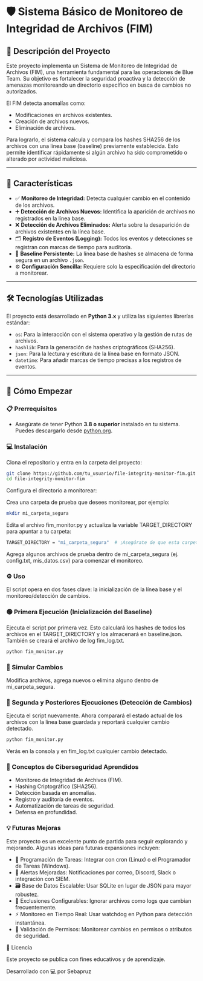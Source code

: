 # 🛡️ Sistema Básico de Monitoreo de Integridad de Archivos (FIM)

## 📝 Descripción del Proyecto

Este proyecto implementa un Sistema de Monitoreo de Integridad de Archivos (FIM), una herramienta fundamental para las operaciones de Blue Team. Su objetivo es fortalecer la seguridad proactiva y la detección de amenazas monitoreando un directorio específico en busca de cambios no autorizados.

El FIM detecta anomalías como:

- Modificaciones en archivos existentes.
- Creación de archivos nuevos.
- Eliminación de archivos.

Para lograrlo, el sistema calcula y compara los hashes SHA256 de los archivos con una línea base (baseline) previamente establecida. Esto permite identificar rápidamente si algún archivo ha sido comprometido o alterado por actividad maliciosa.

---

## 🌟 Características

- ✅ **Monitoreo de Integridad:** Detecta cualquier cambio en el contenido de los archivos.
- ➕ **Detección de Archivos Nuevos:** Identifica la aparición de archivos no registrados en la línea base.
- ❌ **Detección de Archivos Eliminados:** Alerta sobre la desaparición de archivos existentes en la línea base.
- 🗂️ **Registro de Eventos (Logging):** Todos los eventos y detecciones se registran con marcas de tiempo para auditoría.
- 💾 **Baseline Persistente:** La línea base de hashes se almacena de forma segura en un archivo `.json`.
- ⚙️ **Configuración Sencilla:** Requiere solo la especificación del directorio a monitorear.

---

## 🛠️ Tecnologías Utilizadas

El proyecto está desarrollado en **Python 3.x** y utiliza las siguientes librerías estándar:

- `os`: Para la interacción con el sistema operativo y la gestión de rutas de archivos.
- `hashlib`: Para la generación de hashes criptográficos (SHA256).
- `json`: Para la lectura y escritura de la línea base en formato JSON.
- `datetime`: Para añadir marcas de tiempo precisas a los registros de eventos.

---

## 🚀 Cómo Empezar

### 📋 Prerrequisitos

- Asegúrate de tener Python **3.8 o superior** instalado en tu sistema. Puedes descargarlo desde [python.org](https://www.python.org/).

### 💻 Instalación

Clona el repositorio y entra en la carpeta del proyecto:

```bash
git clone https://github.com/tu_usuario/file-integrity-monitor-fim.git
cd file-integrity-monitor-fim
```
Configura el directorio a monitorear:

Crea una carpeta de prueba que desees monitorear, por ejemplo:
```bash
mkdir mi_carpeta_segura
```
Edita el archivo fim_monitor.py y actualiza la variable TARGET_DIRECTORY para apuntar a tu carpeta:
```bash
TARGET_DIRECTORY = "mi_carpeta_segura"  # ¡Asegúrate de que esta carpeta exista!
```
Agrega algunos archivos de prueba dentro de mi_carpeta_segura (ej. config.txt, mis_datos.csv) para comenzar el monitoreo.

### ⚙️ Uso

El script opera en dos fases clave: la inicialización de la línea base y el monitoreo/detección de cambios.

### 🟢 Primera Ejecución (Inicialización del Baseline)
Ejecuta el script por primera vez. Esto calculará los hashes de todos los archivos en el TARGET_DIRECTORY y los almacenará en baseline.json. También se creará el archivo de log fim_log.txt.
```bash
python fim_monitor.py
```

### 🧪 Simular Cambios
Modifica archivos, agrega nuevos o elimina alguno dentro de mi_carpeta_segura.

### 🔁 Segunda y Posteriores Ejecuciones (Detección de Cambios)
Ejecuta el script nuevamente. Ahora comparará el estado actual de los archivos con la línea base guardada y reportará cualquier cambio detectado.
```bash
python fim_monitor.py
```
Verás en la consola y en fim_log.txt cualquier cambio detectado.

### 🧠 Conceptos de Ciberseguridad Aprendidos

- Monitoreo de Integridad de Archivos (FIM).
- Hashing Criptográfico (SHA256).
- Detección basada en anomalías.
- Registro y auditoría de eventos.
- Automatización de tareas de seguridad.
- Defensa en profundidad.

### 💡 Futuras Mejoras

Este proyecto es un excelente punto de partida para seguir explorando y mejorando. Algunas ideas para futuras expansiones incluyen:

- 📅 Programación de Tareas: Integrar con cron (Linux) o el Programador de Tareas (Windows).
- 📩 Alertas Mejoradas: Notificaciones por correo, Discord, Slack o integración con SIEM.
- 🗃️ Base de Datos Escalable: Usar SQLite en lugar de JSON para mayor robustez.
- 🚫 Exclusiones Configurables: Ignorar archivos como logs que cambian frecuentemente.
- ⚡ Monitoreo en Tiempo Real: Usar watchdog en Python para detección instantánea.
- 🔐 Validación de Permisos: Monitorear cambios en permisos o atributos de seguridad.
  
📄 Licencia

Este proyecto se publica con fines educativos y de aprendizaje.

Desarrollado con 💻 por Sebapruz
